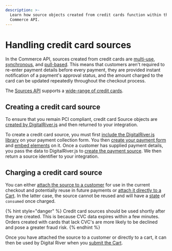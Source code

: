 ```yaml
---
description: >-
  Learn how source objects created from credit cards function within the
  Commerce API.
---
```


# Handling credit card sources

In the Commerce API, sources created from credit cards are [multi-use](./#reusable-or-single-use), [synchronous](./#synchronous-or-asynchronous), and [pull-based](./#pull-or-push).  This means that customers aren't required to re-enter payment details before every payment, they are provided instant notification of a payment's approval status, and the amount charged to the card can be updated repeatedly throughout the checkout process. &#x20;

The [Sources API](https://www.digitalriver.com/docs/commerce-admin-api/#tag/Source) supports a [wide-range of credit cards](./#payment-methods).&#x20;

## Creating a credit card source

To ensure that you remain PCI compliant, credit card Source objects are [created by DigitalRiver.js](../payments-solutions/digitalriver.js/quick-start.md#step-4-use-digitalriver-js-to-create-a-payment-source) and then returned to your integration.&#x20;

To create a credit card source, you must first [include the DigitalRiver.js library](../payments-solutions/digitalriver.js/quick-start.md#step-1-include-digitalriver-js-on-your-page) on your payment collection form. You then [create your payment form](../payments-solutions/digitalriver.js/quick-start.md#step-2-create-your-payment-form) and [embed elements](../payments-solutions/digitalriver.js/quick-start.md#step-3-create-and-embed-elements) on it. Once a customer has supplied payment details, you pass the data to DigitalRiver.js to [create the payment source](../payments-solutions/digitalriver.js/quick-start.md#step-4-use-digitalriver-js-to-create-a-payment-source). We then return a source identifier to your integration.&#x20;

## Charging a credit card source

You can either [attach the source to a customer](./#attaching-a-payment-method-to-a-customer) for use in the current checkout and potentially reuse in future payments or [attach it directly to a Cart](using-the-source-identifier.md#attaching-sources-to-a-cart). In the latter case, the source cannot be reused and will have a [state](./#source-state) of `consumed` once charged.&#x20;

{% hint style="danger" %}
Credit card sources should be used shortly after they are created. This is because CVC data expires within a few minutes. Orders created with cards that lack CVC's are more likely to be declined and pose a greater fraud risk.
{% endhint %}

Once you have attached the source to a customer or directly to a cart, it can then be used by Digital River when you [submit the Cart](../../shopper-apis/cart/submitting-a-cart/).
